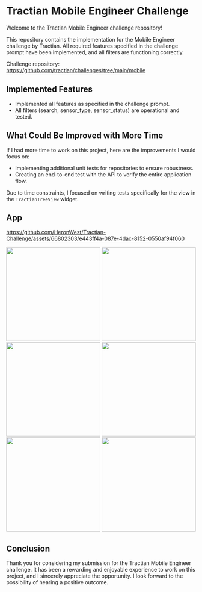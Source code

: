 # Tractian Mobile Engineer Challenge

Welcome to the Tractian Mobile Engineer challenge repository!

This repository contains the implementation for the Mobile Engineer challenge by Tractian. All required features specified in the challenge prompt have been implemented, and all filters are functioning correctly.

Challenge repository: https://github.com/tractian/challenges/tree/main/mobile

## Implemented Features
- Implemented all features as specified in the challenge prompt.
- All filters (search, sensor_type, sensor_status) are operational and tested.

## What Could Be Improved with More Time
If I had more time to work on this project, here are the improvements I would focus on:
- Implementing additional unit tests for repositories to ensure robustness.
- Creating an end-to-end test with the API to verify the entire application flow.
  
Due to time constraints, I focused on writing tests specifically for the view in the `TractianTreeView` widget.

## App

https://github.com/HeronWest/Tractian-Challenge/assets/66802303/e443ff4a-087e-4dac-8152-0550af94f060

<img src="https://github.com/HeronWest/Tractian-Challenge/assets/66802303/ec6a7869-5de3-4fcd-b18d-76e3dde6c370" width="250"/>
<img src="https://github.com/HeronWest/Tractian-Challenge/assets/66802303/bdf0b763-db70-4937-bae8-28a3466b2e21" width="250"/>
<img src="https://github.com/HeronWest/Tractian-Challenge/assets/66802303/f7bc5343-3d88-4b8b-bccb-95485890bf1b" width="250"/>
<img src="https://github.com/HeronWest/Tractian-Challenge/assets/66802303/1036f309-f8eb-4e59-b055-aa765431b318" width="250"/>
<img src="https://github.com/HeronWest/Tractian-Challenge/assets/66802303/44afe8ee-6bd5-45bc-baea-21fb0cc8a2b9" width="250"/>
<img src="https://github.com/HeronWest/Tractian-Challenge/assets/66802303/9955dd87-b58d-4e49-9c74-594397948bf1" width="250"/>

## Conclusion
Thank you for considering my submission for the Tractian Mobile Engineer challenge. It has been a rewarding and enjoyable experience to work on this project, and I sincerely appreciate the opportunity. I look forward to the possibility of hearing a positive outcome.
